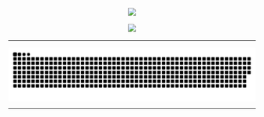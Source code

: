 <div align="center">
	<p>
		<img src = "https://readme-typing-svg.herokuapp.com?duration=2500&size=26&color=20C20E&center=true&lines=Hey,+I'm+Valensce!">
	</p>
	<p>
		<img src="https://profile-counter.glitch.me/valensce/count.svg">
	</p>
	<hr>
<img align="center" href="https://github.com/Valensce" src="https://raw.githubusercontent.com/Valensce/Valensce/output/github-contribution-grid-snake.svg"><br><hr>
</div>

